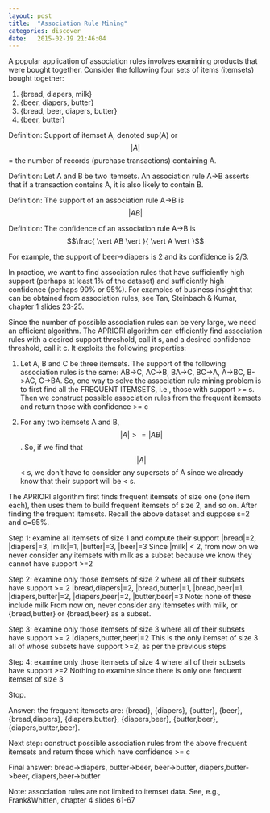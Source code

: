 ```yaml
---
layout: post
title:  "Association Rule Mining"
categories: discover
date:   2015-02-19 21:46:04
---
```


A popular application of association rules involves examining products that were bought together.  Consider the following four sets of items (itemsets) bought together:

1. {bread, diapers, milk}  
2. {beer, diapers, butter}  
3. {bread, beer, diapers, butter}  
4. {beer, butter}  

Definition: Support of itemset A, denoted sup(A) or $$|A|$$ = the number of records (purchase transactions) containing A.

Definition: Let A and B be two itemsets.  An association rule A->B asserts that if a transaction contains A, it is also likely to contain B.

Definition: The support of an association rule A->B is $$ \vert AB \vert $$

Definition: The confidence of an association rule A->B is $$\frac{ \vert AB \vert }{ \vert A \vert }$$

For example, the support of beer->diapers is 2 and its confidence is 2/3.

In practice, we want to find association rules that have sufficiently high support (perhaps at least 1% of the dataset) and sufficiently high confidence (perhaps 90% or 95%).  For examples of business insight that can be obtained from association rules, see Tan, Steinbach & Kumar, chapter 1 slides 23-25.

Since the number of possible association rules can be very large, we need an efficient algorithm.  The APRIORI algorithm can efficiently find association rules with a desired support threshold, call it s, and a desired confidence threshold, call it c.  It exploits the following properties:

1. Let A, B and C be three itemsets.  The support of the following association rules is the same: AB->C, AC->B, BA->C, BC->A, A->BC, B->AC, C->BA.  So, one way to solve the association rule mining problem is to first find all the FREQUENT ITEMSETS, i.e., those with support >= s.  Then we construct possible association rules from the frequent itemsets and return those with confidence >= c

2. For any two itemsets A and B, $$\vert A \vert >= \vert AB \vert $$.  So, if we find that $$ \vert A \vert $$ < s, we don’t have to consider any supersets of A since we already know that their support will be < s.

The APRIORI algorithm first finds frequent itemsets of size one (one item each), then uses them to build frequent itemsets of size 2, and so on.  After finding the frequent itemsets.  Recall the above dataset and suppose s=2 and c=95%.

Step 1: examine all itemsets of size 1 and compute their support
|bread|=2, |diapers|=3, |milk|=1, |butter|=3, |beer|=3
Since |milk| < 2, from now on we never consider any itemsets with milk as a subset because we know they cannot have support >=2

Step 2: examine only those itemsets of size 2 where all of their subsets have support >= 2
|bread,diapers|=2, |bread,butter|=1, |bread,beer|=1, |diapers,butter|=2, |diapers,beer|=2, |butter,beer|=3
Note: none of these include milk
From now on, never consider any itemsetes with milk, or {bread,butter} or {bread,beer} as a subset.

Step 3: examine only those itemsets of size 3 where all of their subsets have support >= 2
|diapers,butter,beer|=2
This is the only itemset of size 3 all of whose subsets have support >=2, as per the previous steps

Step 4: examine only those itemsets of size 4 where all of their subsets have support >=2 
Nothing to examine since there is only one frequent itemset of size 3

Stop.

Answer: the frequent itemsets are: {bread}, {diapers}, {butter}, {beer}, {bread,diapers}, {diapers,butter}, {diapers,beer}, {butter,beer}, {diapers,butter,beer}.

Next step: construct possible association rules from the above frequent itemsets and return those which have confidence >= c

Final answer: bread->diapers, butter->beer, beer->butter, diapers,butter->beer, diapers,beer->butter

Note: association rules are not limited to itemset data.  See, e.g., Frank&Whitten, chapter 4 slides 61-67
